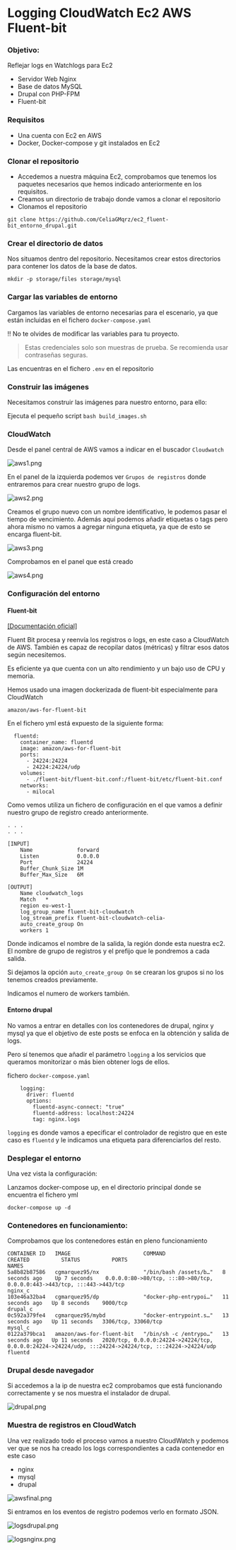 # Logging CloudWatch Ec2 AWS Fluent-bit

### Objetivo:

Reflejar logs en Watchlogs para Ec2

* Servidor Web Nginx 
* Base de datos MySQL
* Drupal con PHP-FPM
* Fluent-bit

### Requisitos 

- Una cuenta con Ec2 en AWS
- Docker, Docker-compose y git instalados en Ec2
  
### Clonar el repositorio 

* Accedemos a nuestra máquina Ec2, comprobamos que tenemos los paquetes necesarios que hemos indicado anteriormente en los requisitos.
* Creamos un directorio de trabajo donde vamos a clonar el repositorio
* Clonamos el repositorio
```shell 
git clone https://github.com/CeliaGMqrz/ec2_fluent-bit_entorno_drupal.git
```

### Crear el directorio de datos 

Nos situamos dentro del repositorio.
Necesitamos crear estos directorios para contener los datos de la base de datos.

```shell 
mkdir -p storage/files storage/mysql
```

### Cargar las variables de entorno 

Cargamos las variables de entorno necesarias para el escenario, ya que están incluidas en el fichero `docker-compose.yaml`

!! No te olvides de modificar las variables para tu proyecto.

> Estas credenciales solo son muestras de prueba. Se recomienda usar contraseñas seguras.

Las encuentras en el fichero `.env` en el repositorio

### Construir las imágenes 

Necesitamos construir las imágenes para nuestro entorno, para ello:

Ejecuta el pequeño script `bash build_images.sh`

### CloudWatch

Desde el panel central de AWS vamos a indicar en el buscador `Cloudwatch`

![aws1.png](/images/aws1.png)

En el panel de la izquierda podemos ver `Grupos de registros` donde entraremos para crear nuestro grupo de logs.

![aws2.png](/images/aws2.png)

Creamos el grupo nuevo con un nombre identificativo, le podemos pasar el tiempo de vencimiento. Además aquí podemos añadir etiquetas o tags pero ahora mismo no vamos a agregar ninguna etiqueta, ya que de esto se encarga fluent-bit.

![aws3.png](/images/aws3.png)

Comprobamos en el panel que está creado

![aws4.png](/images/aws4.png)

### Configuración del entorno 

#### Fluent-bit 

[[Documentación oficial]](https://fluentbit.io/)

Fluent Bit procesa y reenvía los registros o logs, en este caso a CloudWatch de AWS. También es capaz de recopilar datos (métricas) y filtrar esos datos según necesitemos.

Es eficiente ya que cuenta con un alto rendimiento y un bajo uso de CPU y memoria.

Hemos usado una imagen dockerizada de fluent-bit especialmente para CloudWatch

`amazon/aws-for-fluent-bit`

En el fichero yml está expuesto de la siguiente forma:

```shell
  fluentd:
    container_name: fluentd
    image: amazon/aws-for-fluent-bit
    ports:
      - 24224:24224
      - 24224:24224/udp
    volumes:
      - ./fluent-bit/fluent-bit.conf:/fluent-bit/etc/fluent-bit.conf
    networks:
      - milocal

```

Como vemos utiliza un fichero de configuración en el que vamos a definir nuestro grupo de registro creado anteriormente.

```shell
. . . 
. . . 

[INPUT]
    Name              forward
    Listen            0.0.0.0
    Port              24224
    Buffer_Chunk_Size 1M
    Buffer_Max_Size   6M

[OUTPUT]
    Name cloudwatch_logs
    Match   *
    region eu-west-1
    log_group_name fluent-bit-cloudwatch
    log_stream_prefix fluent-bit-cloudwatch-celia-
    auto_create_group On
    workers 1

```

Donde indicamos el nombre de la salida, la región donde esta nuestra ec2. El nombre de grupo de registros y el prefijo que le pondremos a cada salida.

Si dejamos la opción `auto_create_group On` se crearan los grupos si no los tenemos creados previamente.

Indicamos el numero de workers también.

#### Entorno drupal

No vamos a entrar en detalles con los contenedores de drupal, nginx y mysql ya que el objetivo de este posts se enfoca en la obtención y salida de logs.

Pero sí tenemos que añadir el parámetro `logging` a los servicios que queramos monitorizar o más bien obtener logs de ellos.

fichero `docker-compose.yaml`
```shell
    logging:
      driver: fluentd
      options:
        fluentd-async-connect: "true"
        fluentd-address: localhost:24224
        tag: nginx.logs
```

`logging` es donde vamos a epecificar el controlador de registro que en este caso es `fluentd` y le indicamos una etiqueta para diferenciarlos del resto.


### Desplegar el entorno 

Una vez vista la configuración:

Lanzamos docker-compose up, en el directorio principal donde se encuentra el fichero yml

```shell
docker-compose up -d
```

### Contenedores en funcionamiento:

Comprobamos que los contenedores están en pleno funcionamiento

```shell
CONTAINER ID   IMAGE                       COMMAND                  CREATED          STATUS          PORTS                                                                                                    NAMES
5a8b82b87586   cgmarquez95/nx              "/bin/bash /assets/b…"   8 seconds ago    Up 7 seconds    0.0.0.0:80->80/tcp, :::80->80/tcp, 0.0.0.0:443->443/tcp, :::443->443/tcp                                 nginx_c
103e46a32ba4   cgmarquez95/dp              "docker-php-entrypoi…"   11 seconds ago   Up 8 seconds    9000/tcp                                                                                                 drupal_c
0c592a379fe4   cgmarquez95/mybd            "docker-entrypoint.s…"   13 seconds ago   Up 11 seconds   3306/tcp, 33060/tcp                                                                                      mysql_c
0122a379bca1   amazon/aws-for-fluent-bit   "/bin/sh -c /entrypo…"   13 seconds ago   Up 11 seconds   2020/tcp, 0.0.0.0:24224->24224/tcp, 0.0.0.0:24224->24224/udp, :::24224->24224/tcp, :::24224->24224/udp   fluentd

```


### Drupal desde navegador 
Si accedemos a la ip de nuestra ec2 comprobamos que está funcionando correctamente y se nos muestra el instalador de drupal.

![drupal.png](/images/drupal.png)


### Muestra de registros en CloudWatch

Una vez realizado todo el proceso vamos a nuestro CloudWatch y podemos ver que se nos ha creado los logs correspondientes a cada contenedor en este caso

* nginx
* mysql
* drupal

![awsfinal.png](/images/awsfinal.png)


Si entramos en los eventos de registro podemos verlo en formato JSON.

![logsdrupal.png](/images/logsdrupal.png)

![logsnginx.png](/images/logsnginx.png)




